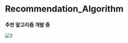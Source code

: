 # Recommendation_Algorithm
### 추천 알고리즘 개발 중
![2](https://user-images.githubusercontent.com/55770741/140749859-165bfa85-4a7a-434a-8161-aa71804b6f37.png)
